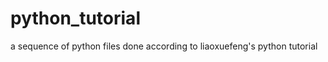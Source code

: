 python_tutorial
===============

a sequence of python files done according to liaoxuefeng's python tutorial

